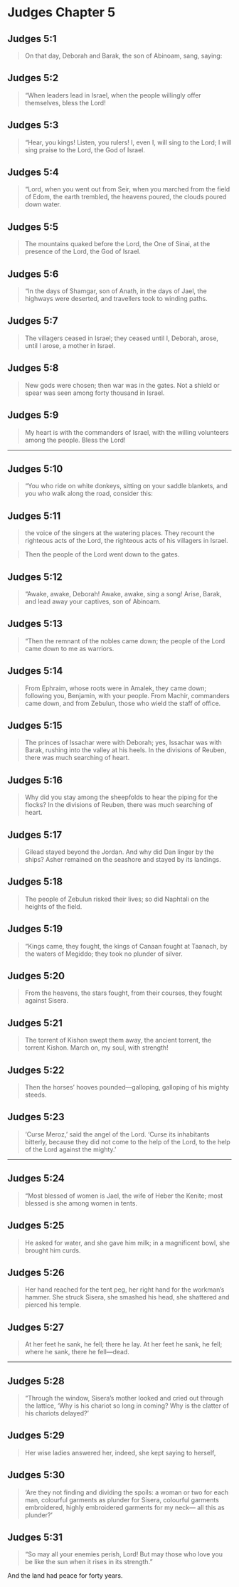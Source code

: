 # Judges Chapter 5

## Judges 5:1

> On that day, Deborah and Barak, the son of Abinoam, sang, saying:

## Judges 5:2

> “When leaders lead in Israel,
> when the people willingly offer themselves,
> bless the Lord!

## Judges 5:3

> “Hear, you kings! Listen, you rulers!
> I, even I, will sing to the Lord;
> I will sing praise to the Lord, the God of Israel.

## Judges 5:4

> “Lord, when you went out from Seir,
> when you marched from the field of Edom,
> the earth trembled, the heavens poured,
> the clouds poured down water.

## Judges 5:5

> The mountains quaked before the Lord, the One of Sinai,
> at the presence of the Lord, the God of Israel.

## Judges 5:6

> “In the days of Shamgar, son of Anath,
> in the days of Jael, the highways were deserted,
> and travellers took to winding paths.

## Judges 5:7

> The villagers ceased in Israel;
> they ceased until I, Deborah, arose,
> until I arose, a mother in Israel.

## Judges 5:8

> New gods were chosen; then war was in the gates.
> Not a shield or spear was seen
> among forty thousand in Israel.

## Judges 5:9

> My heart is with the commanders of Israel,
> with the willing volunteers among the people.
> Bless the Lord!

---

## Judges 5:10

> “You who ride on white donkeys,
> sitting on your saddle blankets,
> and you who walk along the road, consider this:

## Judges 5:11

> the voice of the singers at the watering places.
> They recount the righteous acts of the Lord,
> the righteous acts of his villagers in Israel.

> Then the people of the Lord
> went down to the gates.

## Judges 5:12

> “Awake, awake, Deborah!
> Awake, awake, sing a song!
> Arise, Barak, and lead away your captives, son of Abinoam.

## Judges 5:13

> “Then the remnant of the nobles came down;
> the people of the Lord came down to me as warriors.

## Judges 5:14

> From Ephraim, whose roots were in Amalek,
> they came down; following you, Benjamin,
> with your people. From Machir, commanders came down,
> and from Zebulun, those who wield the staff of office.

## Judges 5:15

> The princes of Issachar were with Deborah;
> yes, Issachar was with Barak,
> rushing into the valley at his heels.
> In the divisions of Reuben,
> there was much searching of heart.

## Judges 5:16

> Why did you stay among the sheepfolds
> to hear the piping for the flocks?
> In the divisions of Reuben,
> there was much searching of heart.

## Judges 5:17

> Gilead stayed beyond the Jordan.
> And why did Dan linger by the ships?
> Asher remained on the seashore
> and stayed by its landings.

## Judges 5:18

> The people of Zebulun risked their lives;
> so did Naphtali on the heights of the field.

## Judges 5:19

> “Kings came, they fought,
> the kings of Canaan fought at Taanach,
> by the waters of Megiddo;
> they took no plunder of silver.

## Judges 5:20

> From the heavens, the stars fought,
> from their courses, they fought against Sisera.

## Judges 5:21

> The torrent of Kishon swept them away,
> the ancient torrent, the torrent Kishon.
> March on, my soul, with strength!

## Judges 5:22

> Then the horses’ hooves pounded—galloping, galloping of his mighty steeds.

## Judges 5:23

> ‘Curse Meroz,’ said the angel of the Lord.
> ‘Curse its inhabitants bitterly,
> because they did not come to the help of the Lord,
> to the help of the Lord against the mighty.’

---

## Judges 5:24

> “Most blessed of women is Jael,
> the wife of Heber the Kenite;
> most blessed is she among women in tents.

## Judges 5:25

> He asked for water, and she gave him milk;
> in a magnificent bowl, she brought him curds.

## Judges 5:26

> Her hand reached for the tent peg,
> her right hand for the workman’s hammer.
> She struck Sisera, she smashed his head,
> she shattered and pierced his temple.

## Judges 5:27

> At her feet he sank, he fell;
> there he lay.
> At her feet he sank, he fell;
> where he sank, there he fell—dead.

---

## Judges 5:28

> “Through the window, Sisera’s mother
> looked and cried out through the lattice,
> ‘Why is his chariot so long in coming?
> Why is the clatter of his chariots delayed?’

## Judges 5:29

> Her wise ladies answered her,
> indeed, she kept saying to herself,

## Judges 5:30

> ‘Are they not finding and dividing the spoils:
> a woman or two for each man,
> colourful garments as plunder for Sisera,
> colourful garments embroidered,
> highly embroidered garments for my neck—
> all this as plunder?’

## Judges 5:31

> “So may all your enemies perish, Lord!
> But may those who love you be like the sun
> when it rises in its strength.”

And the land had peace for forty years.
